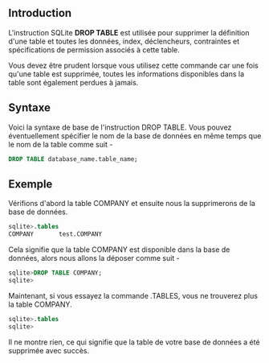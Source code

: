 ## Introduction

L'instruction SQLite **DROP TABLE** est utilisée pour supprimer la définition d'une table et toutes les données, index, déclencheurs, contraintes et spécifications de permission associés à cette table.

Vous devez être prudent lorsque vous utilisez cette commande car une fois qu'une table est supprimée, toutes les informations disponibles dans la table sont également perdues à jamais.

## Syntaxe

Voici la syntaxe de base de l'instruction DROP TABLE. Vous pouvez éventuellement spécifier le nom de la base de données en même temps que le nom de la table comme suit -

```sql
DROP TABLE database_name.table_name;
```

## Exemple

Vérifions d'abord la table COMPANY et ensuite nous la supprimerons de la base de données.

```sql
sqlite>.tables
COMPANY       test.COMPANY
```

Cela signifie que la table COMPANY est disponible dans la base de données, alors nous allons la déposer comme suit -

```sql
sqlite>DROP TABLE COMPANY;
sqlite>
```

Maintenant, si vous essayez la commande .TABLES, vous ne trouverez plus la table COMPANY.

```sql
sqlite>.tables
sqlite>
```

Il ne montre rien, ce qui signifie que la table de votre base de données a été supprimée avec succès.